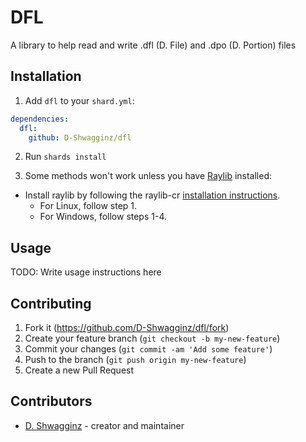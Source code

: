 # DFL

A library to help read and write .dfl (D. File) and .dpo (D. Portion) files

## Installation

1. Add `dfl` to your `shard.yml`:
```yml
dependencies:
  dfl:
    github: D-Shwagginz/dfl
```

2. Run `shards install`

3. Some methods won't work unless you have [Raylib](https://github.com/raysan5/raylib/releases) installed:

- Install raylib by following the raylib-cr [installation instructions](https://github.com/sol-vin/raylib-cr#installation).
  - For Linux, follow step 1.
  - For Windows, follow steps 1-4.

## Usage

TODO: Write usage instructions here

## Contributing

1. Fork it (<https://github.com/D-Shwagginz/dfl/fork>)
2. Create your feature branch (`git checkout -b my-new-feature`)
3. Commit your changes (`git commit -am 'Add some feature'`)
4. Push to the branch (`git push origin my-new-feature`)
5. Create a new Pull Request

## Contributors

- [D. Shwagginz](https://github.com/D-Shwagginz) - creator and maintainer
